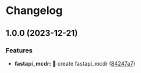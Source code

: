 # Changelog

## 1.0.0 (2023-12-21)


### Features

* **fastapi_mcdr:** 🎉 create fastapi_mcdr ([84247a7](https://github.com/Cyber-Internship-MC/AnzhiZhang_MCDReforgedPlugins/commit/84247a77315a248bc6489e15083352eb4559b68e))
